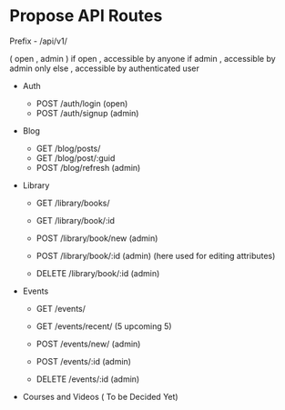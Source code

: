 # Propose API Routes

Prefix - /api/v1/

( open , admin )
 if open , accessible by anyone
 if admin , accessible by admin only
 else , accessible by authenticated user

- Auth
    - POST /auth/login (open)
    - POST /auth/signup (admin)

- Blog 
    - GET /blog/posts/
    - GET /blog/post/:guid
    - POST /blog/refresh (admin)

- Library
    - GET /library/books/ 
    - GET /library/book/:id

    - POST /library/book/new (admin)
    - POST /library/book/:id (admin) (here used for editing attributes)
    
    - DELETE /library/book/:id (admin)
    
- Events
    - GET /events/
    - GET /events/recent/  (5 upcoming 5)
    
    - POST /events/new/ (admin)
    - POST /events/:id  (admin)
    
    - DELETE /events/:id (admin)

    
- Courses and Videos ( To be Decided Yet)